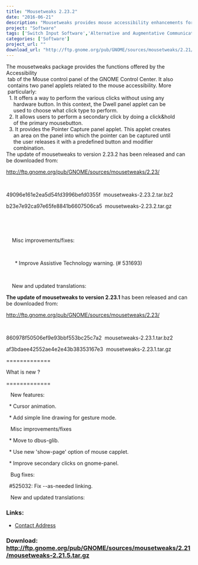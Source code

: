 ```yaml
---
title: "Mousetweaks 2.23.2"
date: "2016-06-21"
description: "Mousetweaks provides mouse accessibility enhancements for the GNOME desktop."
project: "Software"
tags: ['Switch Input Software','Alternative and Augmentative Communication','General Tools','Using the Mouse' ]
categories: ['Software']
project_url: ""
download_url: "http://ftp.gnome.org/pub/GNOME/sources/mousetweaks/2.21/mousetweaks-2.21.5.tar.gz"
---
```

<div></div><div>The mousetweaks package provides the functions offered by the Accessibility<div> tab of the Mouse control panel of the GNOME Control Center. It also </div><div> contains two panel applets related to the mouse accessibility. More</div><div> particularly: </div>  
<div>  1. It offers a way to perform the various clicks without using any</div><div>     hardware button. In this context, the Dwell panel applet can be</div><div>     used to choose what click type to perform.</div>  
<div>  2. It allows users to perform a secondary click by doing a click&hold</div><div>     of the primary mousebutton.</div>  
<div>  3. It provides the Pointer Capture panel applet. This applet creates</div><div>     an area on the panel into which the pointer can be captured until</div><div>     the user releases it with a predefined button and modifier </div><div>     combination.</div><div></div><div>The update of mousetweaks to version 2.23.2 has been released and can be downloaded from:

<a href="">http://ftp.gnome.org/pub/GNOME/sources/mousetweaks/2.23/</a>

 

49096e161e2ea5d54fd3996befd0355f  mousetweaks-2.23.2.tar.bz2

b23e7e92ca97e65fe8841b6607506ca5  mousetweaks-2.23.2.tar.gz

 

 

    Misc improvements/fixes:

 

      \* Improve Assistive Technology warning. (# 531693)

     

    New and updated translations:

**The update of mousetweaks to version 2.23.1** has been released and can be downloaded from:

<a href="">http://ftp.gnome.org/pub/GNOME/sources/mousetweaks/2.23/</a>

 

860978f50506ef9e93bbf553bc25c7a2  mousetweaks-2.23.1.tar.bz2

af3bdaee42552ae4e2e43b38353167e3  mousetweaks-2.23.1.tar.gz

=============

What is new ?

=============

   New features:

  \* Cursor animation.

  \* Add simple line drawing for gesture mode.

   Misc improvements/fixes

  \* Move to dbus-glib.

  \* Use new 'show-page' option of mouse capplet.

  \* Improve secondary clicks on gnome-panel.

   Bug fixes:

  #525032: Fix --as-needed linking.

   New and updated translations:

</div></div>

### Links:
- <a href="mailto:francesco.fumanti@gmx.net">Contact Address</a>

### Download: http://ftp.gnome.org/pub/GNOME/sources/mousetweaks/2.21/mousetweaks-2.21.5.tar.gz 